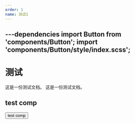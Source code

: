 ```yaml
---
order: 1
name: 测试1
---
```

---dependencies
import Button from 'components/Button';
import 'components/Button/style/index.scss';
---

# 测试

这是一份测试文档。
这是一份测试文档。

## test comp

<Button>test comp</Button>
